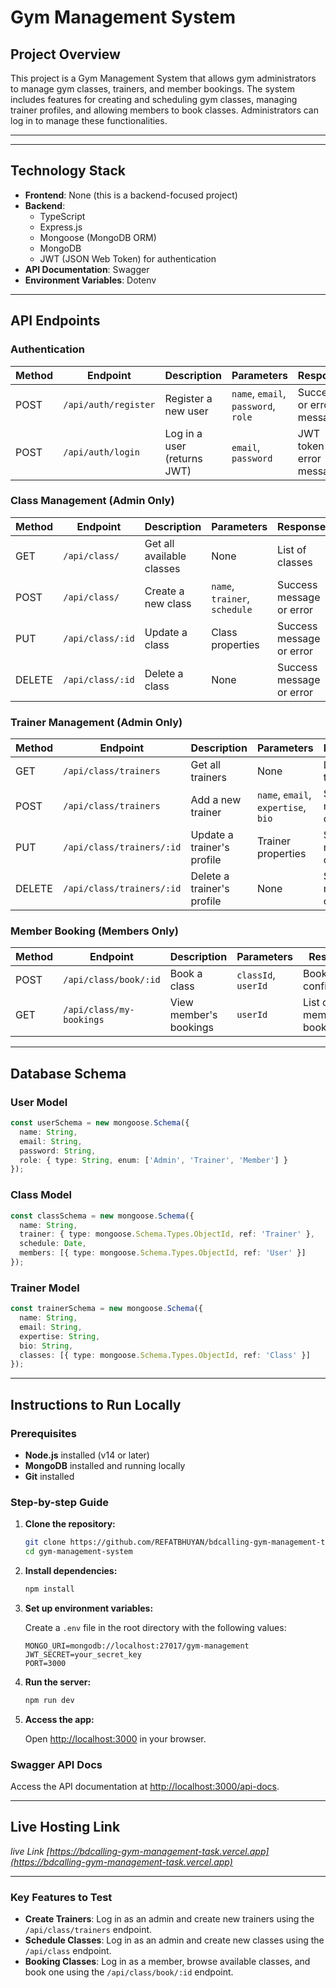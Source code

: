 # Gym Management System

## Project Overview

This project is a Gym Management System that allows gym administrators to manage gym classes, trainers, and member bookings. The system includes features for creating and scheduling gym classes, managing trainer profiles, and allowing members to book classes. Administrators can log in to manage these functionalities.

---

---

## Technology Stack

- **Frontend**: None (this is a backend-focused project)
- **Backend**: 
  - TypeScript
  - Express.js
  - Mongoose (MongoDB ORM)
  - MongoDB
  - JWT (JSON Web Token) for authentication
- **API Documentation**: Swagger
- **Environment Variables**: Dotenv

---

## API Endpoints

### Authentication

| Method | Endpoint           | Description                       | Parameters                      | Response                          |
|--------|--------------------|-----------------------------------|----------------------------------|-----------------------------------|
| POST   | `/api/auth/register`| Register a new user               | `name`, `email`, `password`, `role` | Success or error message          |
| POST   | `/api/auth/login`   | Log in a user (returns JWT)       | `email`, `password`              | JWT token or error message        |

### Class Management (Admin Only)

| Method | Endpoint              | Description                         | Parameters                  | Response                              |
|--------|-----------------------|-------------------------------------|------------------------------|---------------------------------------|
| GET    | `/api/class/`          | Get all available classes           | None                         | List of classes                      |
| POST   | `/api/class/`          | Create a new class                  | `name`, `trainer`, `schedule` | Success message or error              |
| PUT    | `/api/class/:id`       | Update a class                      | Class properties              | Success message or error              |
| DELETE | `/api/class/:id`       | Delete a class                      | None                         | Success message or error              |

### Trainer Management (Admin Only)

| Method | Endpoint             | Description                        | Parameters                          | Response                             |
|--------|----------------------|------------------------------------|-------------------------------------|--------------------------------------|
| GET    | `/api/class/trainers` | Get all trainers                   | None                                | List of trainers                     |
| POST   | `/api/class/trainers` | Add a new trainer                  | `name`, `email`, `expertise`, `bio` | Success message or error             |
| PUT    | `/api/class/trainers/:id` | Update a trainer's profile    | Trainer properties                  | Success message or error             |
| DELETE | `/api/class/trainers/:id` | Delete a trainer's profile    | None                                | Success message or error             |

### Member Booking (Members Only)

| Method | Endpoint               | Description                       | Parameters           | Response                          |
|--------|------------------------|-----------------------------------|----------------------|-----------------------------------|
| POST   | `/api/class/book/:id`   | Book a class                      | `classId`, `userId`  | Booking confirmation              |
| GET    | `/api/class/my-bookings`| View member's bookings            | `userId`             | List of member's bookings         |

---

## Database Schema

### User Model

```typescript
const userSchema = new mongoose.Schema({
  name: String,
  email: String,
  password: String,
  role: { type: String, enum: ['Admin', 'Trainer', 'Member'] }
});
```

### Class Model

```typescript
const classSchema = new mongoose.Schema({
  name: String,
  trainer: { type: mongoose.Schema.Types.ObjectId, ref: 'Trainer' },
  schedule: Date,
  members: [{ type: mongoose.Schema.Types.ObjectId, ref: 'User' }]
});
```

### Trainer Model

```typescript
const trainerSchema = new mongoose.Schema({
  name: String,
  email: String,
  expertise: String,
  bio: String,
  classes: [{ type: mongoose.Schema.Types.ObjectId, ref: 'Class' }]
});
```

---

## Instructions to Run Locally

### Prerequisites

- **Node.js** installed (v14 or later)
- **MongoDB** installed and running locally
- **Git** installed

### Step-by-step Guide

1. **Clone the repository:**

    ```bash
    git clone https://github.com/REFATBHUYAN/bdcalling-gym-management-task
    cd gym-management-system
    ```

2. **Install dependencies:**

    ```bash
    npm install
    ```

3. **Set up environment variables:**

   Create a `.env` file in the root directory with the following values:

    ```
    MONGO_URI=mongodb://localhost:27017/gym-management
    JWT_SECRET=your_secret_key
    PORT=3000
    ```

4. **Run the server:**

    ```bash
    npm run dev
    ```

5. **Access the app:**

   Open [http://localhost:3000](http://localhost:3000) in your browser.

### Swagger API Docs

Access the API documentation at [http://localhost:3000/api-docs](http://localhost:3000/api-docs).

---

## Live Hosting Link

*live Link [https://bdcalling-gym-management-task.vercel.app](https://bdcalling-gym-management-task.vercel.app)*

---


### Key Features to Test

- **Create Trainers**: Log in as an admin and create new trainers using the `/api/class/trainers` endpoint.
- **Schedule Classes**: Log in as an admin and create new classes using the `/api/class` endpoint.
- **Booking Classes**: Log in as a member, browse available classes, and book one using the `/api/class/book/:id` endpoint.